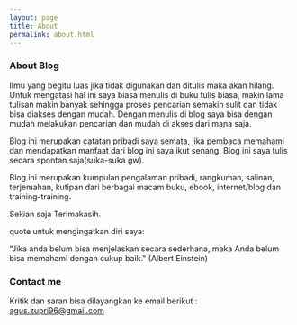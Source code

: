 ```yaml
---
layout: page
title: About
permalink: about.html
---
```


### About Blog

Ilmu yang begitu luas jika tidak digunakan dan ditulis maka akan hilang. Untuk mengatasi hal ini saya biasa menulis di buku tulis biasa, makin lama tulisan makin banyak sehingga proses pencarian semakin sulit dan tidak bisa diakses dengan mudah. Dengan menulis di blog saya bisa dengan mudah melakukan pencarian dan mudah di akses dari mana saja.

Blog ini merupakan catatan pribadi saya semata, jika pembaca memahami dan mendapatkan manfaat dari blog ini saya ikut senang. Blog ini saya tulis secara spontan saja(suka-suka gw). 

Blog ini merupakan kumpulan pengalaman pribadi, rangkuman, salinan, terjemahan, kutipan dari berbagai macam buku, ebook, internet/blog dan training-training.

Sekian saja Terimakasih.

quote untuk mengingatkan diri saya:

"Jika anda belum bisa menjelaskan secara sederhana,
maka
Anda belum bisa memahami dengan cukup baik." (Albert Einstein)


### Contact me

Kritik dan saran bisa dilayangkan ke email berikut :
[agus.zupri96@gmail.com](mailto:agus.zupri96@gmail.com)
